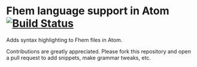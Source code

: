 # Fhem language support in Atom [![Build Status](https://travis-ci.org/Fankserver/atom-language-fhem.svg?branch=master)](https://travis-ci.org/Fankserver/atom-language-fhem)

Adds syntax highlighting to Fhem files in Atom.

Contributions are greatly appreciated. Please fork this repository and open a
pull request to add snippets, make grammar tweaks, etc.
